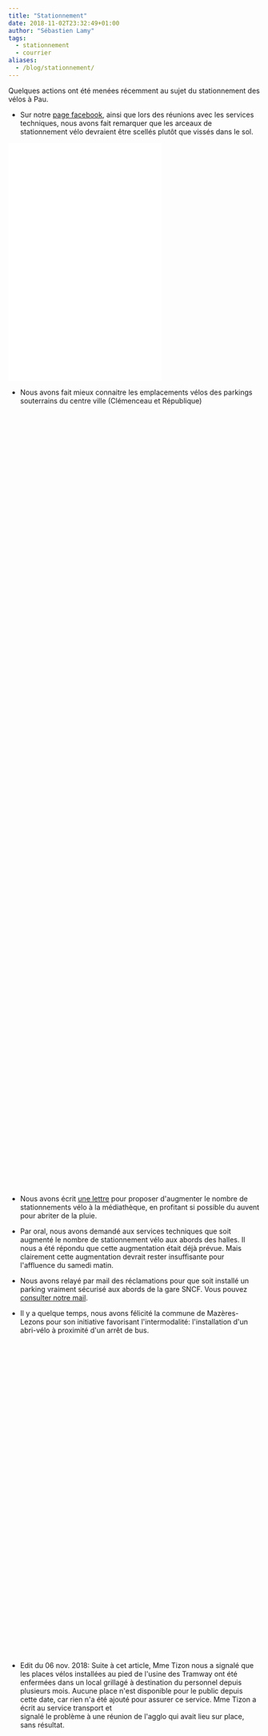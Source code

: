 ```yaml
---
title: "Stationnement"
date: 2018-11-02T23:32:49+01:00
author: "Sébastien Lamy"
tags:
  - stationnement
  - courrier
aliases:
  - /blog/stationnement/
---
```


Quelques actions ont été menées récemment au sujet du stationnement des vélos à
Pau. 

* Sur notre [page facebook], ainsi que lors des réunions avec les services
  techniques, nous avons fait remarquer que les arceaux de stationnement vélo
  devraient être scellés plutôt que vissés dans le sol.

<iframe src="https://www.facebook.com/plugins/video.php?href=https%3A%2F%2Fwww.facebook.com%2Fpauaveloo%2Fvideos%2F301766320437946%2F&show_text=0&width=306" width="306" height="476" style="border:none;overflow:hidden" scrolling="no" frameborder="0" allowTransparency="true" allowFullScreen="true"></iframe>

* Nous avons fait mieux connaitre les emplacements vélos des parkings 
  souterrains du centre ville (Clémenceau et République)
 
<iframe src="https://www.facebook.com/plugins/post.php?href=https%3A%2F%2Fwww.facebook.com%2Fpauaveloo%2Fposts%2F2147582508609659&width=500" width="500" height="765" style="border:none;overflow:hidden" scrolling="no" frameborder="0" allowTransparency="true" allow="encrypted-media"></iframe>

<iframe src="https://www.facebook.com/plugins/post.php?href=https%3A%2F%2Fwww.facebook.com%2Fpauaveloo%2Fposts%2F2169593343075242&width=500" width="500" height="785" style="border:none;overflow:hidden" scrolling="no" frameborder="0" allowTransparency="true" allow="encrypted-media"></iframe>

* Nous avons écrit [une lettre] pour proposer d'augmenter le nombre de
  stationnements vélo à la médiathèque, en profitant si possible du auvent
  pour abriter de la pluie.
* Par oral, nous avons demandé aux services techniques que soit augmenté le 
  nombre de stationnement vélo aux abords des halles. Il nous a été répondu
  que cette augmentation était déjà prévue. Mais clairement cette augmentation
  devrait rester insuffisante pour l'affluence du samedi matin.
* Nous avons relayé par mail des réclamations pour que soit installé
  un parking vraiment sécurisé aux abords de la gare SNCF. Vous pouvez [consulter
  notre mail].
* Il y a quelque temps, nous avons félicité la commune de Mazères-Lezons pour
  son initiative favorisant l'intermodalité: l'installation d'un abri-vélo à 
  proximité d'un arrêt de bus.
  
  <iframe src="https://www.facebook.com/plugins/post.php?href=https%3A%2F%2Fwww.facebook.com%2Fpauaveloo%2Fposts%2F2103745862993324&width=500" width="500" height="625" style="border:none;overflow:hidden" scrolling="no" frameborder="0" allowTransparency="true" allow="encrypted-media"></iframe>
  
* Edit du 06 nov. 2018: Suite à cet article, Mme Tizon nous a signalé que les 
  places vélos installées au pied de l'usine des Tramway ont été enfermées dans 
  un local grillagé à destination du personnel depuis plusieurs mois. Aucune 
  place n'est disponible pour le public depuis cette date, car rien n'a été 
  ajouté pour assurer ce service. Mme Tizon a écrit au service transport et  
  signalé le problème à une réunion de l'agglo qui avait lieu sur place, sans 
  résultat.

[page facebook]: https://www.facebook.com/pauaveloo/
[une lettre]: courrier-pav-mairie-parking-velos-mediatheque-oct2018.pdf
[consulter notre mail]: mail_pav_stationnement_gare_SNCF.pdf